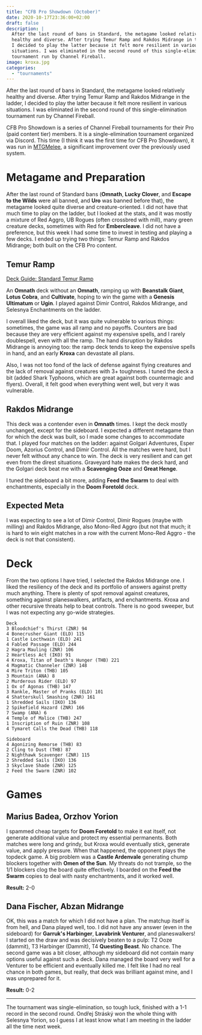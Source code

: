 ```yaml
---
title: "CFB Pro Showdown (October)"
date: 2020-10-17T23:36:00+02:00
draft: false
description: |
  After the last round of bans in Standard, the metagame looked relatively
  healthy and diverse. After trying Temur Ramp and Rakdos Midrange in the ladder,
  I decided to play the latter because it felt more resilient in various
  situations. I was eliminated in the second round of this single-elimination
  tournament run by Channel Fireball.
image: kroxa.jpg
categories:
  - "tournaments"
---
```


After the last round of bans in Standard, the metagame looked relatively healthy
and diverse. After trying Temur Ramp and Rakdos Midrange in the ladder, I decided
to play the latter because it felt more resilient in various situations. I was
eliminated in the second round of this single-elimination tournament run by
Channel Fireball.

CFB Pro Showdown is a series of Channel Fireball tournaments for their Pro (paid
content tier) members. It is a single-elimination tournament organized via
Discord. This time (I think it was the first time for CFB Pro Showdown), it was
run in [MTGMelee](https://mtgmelee.com/), a significant improvement over the
previously used system.

# Metagame and Preparation

After the last round of Standard bans (**Omnath**, **Lucky Clover**, and **Escape to
the Wilds** were all banned, and **Uro** was banned before that), the metagame
looked quite diverse and creature-oriented. I did not have that much time to play
on the ladder, but I looked at the stats, and it was mostly a mixture of Red
Aggro, UB Rogues (often crossbred with mill), many green creature decks,
sometimes with Red for **Embercleave**. I did not have a preference, but this week
I had some time to invest in testing and playing a few decks. I ended up trying
two things: Temur Ramp and Rakdos Midrange; both built on the CFB Pro content.

## Temur Ramp

[Deck Guide: Standard Temur Ramp](https://strategy.channelfireball.com/all-strategy/cfb-pro-content/deck-guide-standard-temur-ramp/)

An **Omnath** deck without an **Omnath**, ramping up with **Beanstalk Giant**, **Lotus
Cobra**, and **Cultivate**, hoping to win the game with a **Genesis Ultimatum** or
**Ugin**. I played against Dimir Control, Rakdos Midrange, and Selesnya
Enchantments on the ladder. 

I overall liked the deck, but it was quite vulnerable to various things: 
sometimes, the game was all ramp and no payoffs. Counters are bad because they
are very efficient against my expensive spells, and I rarely doublespell, even
with all the ramp. The hand disruption by Rakdos Midrange is annoying too: the
ramp deck tends to keep the expensive spells in hand, and an early **Kroxa** can
devastate all plans.

Also, I was not too fond of the lack of defense against flying creatures and the
lack of removal against creatures with 3+ toughness. I tuned the deck a bit
(added Shark Typhoons, which are great against both countermagic and flyers).
Overall, it felt good when everything went well, but very it was vulnerable.

## Rakdos Midrange

[](https://strategy.channelfireball.com/all-strategy/cfb-pro-content/standard-rakdos-midrange-deck-guide/)

This deck was a contender even in **Omnath** times. I kept the deck mostly
unchanged, except for the sideboard. I expected a different metagame than for
which the deck was built, so I made some changes to accommodate that. I played
four matches on the ladder: against Golgari Adventures, Esper Doom, Azorius
Control, and Dimir Control. All the matches were hard, but I never felt without
any chance to win. The deck is very resilient and can get even from the direst
situations. Graveyard hate makes the deck hard, and the Golgari deck beat me with
a **Scavenging Ooze** and **Great Henge**.

I tuned the sideboard a bit more, adding **Feed the Swarm** to deal with
enchantments, especially in the **Doom Foretold** deck.

## Expected Meta

I was expecting to see a lot of Dimir Control, Dimir Rogues (maybe with milling)
and Rakdos Midrange, also Mono-Red Aggro (but not that much; it is hard to win
eight matches in a row with the current Mono-Red Aggro - the deck is not that
consistent).

# Deck

From the two options I have tried, I selected the Rakdos Midrange one. I liked
the resiliency of the deck and its portfolio of answers against pretty much
anything. There is plenty of spot removal against creatures, something against
planeswalkers, artifacts, and enchantments. Kroxa and other recursive
threats help to beat controls. There is no good sweeper, but I was not expecting
any go-wide strategies.

```
Deck
3 Bloodchief's Thirst (ZNR) 94
4 Bonecrusher Giant (ELD) 115
1 Castle Locthwain (ELD) 241
4 Fabled Passage (ELD) 244
2 Hagra Mauling (ZNR) 106
2 Heartless Act (IKO) 91
4 Kroxa, Titan of Death's Hunger (THB) 221
4 Magmatic Channeler (ZNR) 148
4 Mire Triton (THB) 105
3 Mountain (ANA) 8
2 Murderous Rider (ELD) 97
1 Ox of Agonas (THB) 147
3 Rankle, Master of Pranks (ELD) 101
4 Shatterskull Smashing (ZNR) 161
1 Shredded Sails (IKO) 136
2 Spikefield Hazard (ZNR) 166
7 Swamp (ANA) 6
4 Temple of Malice (THB) 247
1 Inscription of Ruin (ZNR) 108
4 Tymaret Calls the Dead (THB) 118

Sideboard
4 Agonizing Remorse (THB) 83
2 Cling to Dust (THB) 87
2 Nighthawk Scavenger (ZNR) 115
2 Shredded Sails (IKO) 136
3 Skyclave Shade (ZNR) 125
2 Feed the Swarm (ZNR) 102
```

# Games

## Marius Badea, Orzhov Yorion

I spammed cheap targets for **Doom Foretold** to make it eat itself, not generate
additional value and protect my essential permanents. Both matches were long and
grindy, but Kroxa would eventually stick, generate value, and apply pressure.
When that happened, the opponent plays the topdeck game. A big problem was a
**Castle Ardenvale** generating chump blockers together with **Omen of the Sun**. My
threats do not trample, so the 1/1 blockers clog the board quite effectively. I
boarded on the **Feed the Swarm** copies to deal with nasty enchantments, and it
worked well.

**Result:** 2-0

## Dana Fischer, Abzan Midrange

OK, this was a match for which I did not have a plan. The matchup itself is from
hell, and Dana played well, too. I did not have any answer (even in the
sideboard) for **Garruk's Harbinger**, **Lavabrink Venturer**, and planeswalkers! I
started on the draw and was decisively beaten to a pulp: T2 Ooze (dammit),
T3 Harbinger (Dammit), T4 **Questing Beast**. No chance. The second game was a bit
closer, although my sideboard did not contain many options useful against such a
deck. Dana managed the board very well for a Venturer to be efficient and
eventually killed me. I felt like I had no real chance in both games, but
really, that deck was brilliant against mine, and I was unprepared for it.

**Result:** 0-2

---

The tournament was single-elimination, so tough luck, finished with a 1-1 record
in the second round. Ondřej Stráský won the whole thing with Selesnya Yorion, so
I guess I at least know what I am meeting in the ladder all the time next week.
